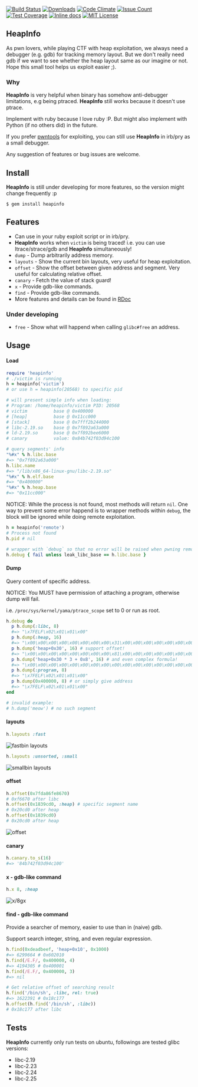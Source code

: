 [![Build Status](https://travis-ci.org/david942j/heapinfo.svg?branch=master)](https://travis-ci.org/david942j/heapinfo)
[![Downloads](http://ruby-gem-downloads-badge.herokuapp.com/heapinfo?type=total)](https://rubygems.org/gems/heapinfo)
[![Code Climate](https://codeclimate.com/github/david942j/heapinfo/badges/gpa.svg)](https://codeclimate.com/github/david942j/heapinfo)
[![Issue Count](https://codeclimate.com/github/david942j/heapinfo/badges/issue_count.svg)](https://codeclimate.com/github/david942j/heapinfo)
[![Test Coverage](https://codeclimate.com/github/david942j/heapinfo/badges/coverage.svg)](https://codeclimate.com/github/david942j/heapinfo/coverage)
[![Inline docs](https://inch-ci.org/github/david942j/heapinfo.svg?branch=master)](https://inch-ci.org/github/david942j/heapinfo)
[![MIT License](https://img.shields.io/badge/license-MIT-blue.svg)](http://choosealicense.com/licenses/mit/)

## HeapInfo
As pwn lovers, while playing CTF with heap exploitation, we always need a debugger (e.g. gdb) for tracking memory layout. But we don't really need gdb if we want to see whether the heap layout same as our imagine or not. Hope this small tool helps us exploit easier ;).

### Why
**HeapInfo** is very helpful when binary has somehow anti-debugger limitations, e.g being ptraced.
**HeapInfo** still works because it doesn't use ptrace.

Implement with ruby because I love ruby :P. But might also implement with Python (if no others did) in the future.

If you prefer [pwntools](https://github.com/Gallopsled/pwntools) for exploiting, you can still use **HeapInfo** in irb/pry as a small debugger.

Any suggestion of features or bug issues are welcome.

## Install
**HeapInfo** is still under developing for more features, so the version might change frequently :p

```
$ gem install heapinfo
```

## Features
* Can use in your ruby exploit script or in irb/pry.
* **HeapInfo** works when `victim` is being traced! i.e. you can use ltrace/strace/gdb and **HeapInfo** simultaneously!
* `dump` - Dump arbitrarily address memory.
* `layouts` - Show the current bin layouts, very useful for heap exploitation.
* `offset` - Show the offset between given address and segment. Very useful for calculating relative offset.
* `canary` - Fetch the value of stack guard!
* `x` - Provide gdb-like commands.
* `find` - Provide gdb-like commands.
* More features and details can be found in [RDoc](http://www.rubydoc.info/github/david942j/heapinfo/master/)

### Under developing
* `free` - Show what will happend when calling `glibc#free` an address.

## Usage

#### Load

```ruby
require 'heapinfo'
# ./victim is running
h = heapinfo('victim') 
# or use h = heapinfo(20568) to specific pid

# will present simple info when loading:
# Program: /home/heapinfo/victim PID: 20568
# victim          base @ 0x400000
# [heap]          base @ 0x11cc000
# [stack]         base @ 0x7fff2b244000
# libc-2.19.so    base @ 0x7f892a63a000
# ld-2.19.so      base @ 0x7f892bee6000
# canary          value: 0x84b742f03d94c100

# query segments' info
"%#x" % h.libc.base
#=> "0x7f892a63a000"
h.libc.name
#=> "/lib/x86_64-linux-gnu/libc-2.19.so"
"%#x" % h.elf.base
#=> "0x400000"
"%#x" % h.heap.base
#=> "0x11cc000"
```

NOTICE: While the process is not found, most methods will return `nil`. One way to prevent some error happend is to wrapper methods within `debug`, the block will be ignored while doing remote exploitation.

```ruby
h = heapinfo('remote')
# Process not found
h.pid # nil

# wrapper with `debug` so that no error will be raised when pwning remote service
h.debug { fail unless leak_libc_base == h.libc.base }
```

#### Dump
Query content of specific address.

NOTICE: You MUST have permission of attaching a program, otherwise dump will fail.

i.e. `/proc/sys/kernel/yama/ptrace_scope` set to 0 or run as root.

```ruby
h.debug do
  p h.dump(:libc, 8)
  #=> "\x7FELF\x02\x01\x01\x00"
  p h.dump(:heap, 16)
  #=> "\x00\x00\x00\x00\x00\x00\x00\x00\x31\x00\x00\x00\x00\x00\x00\x00"
  p h.dump('heap+0x30', 16) # support offset!
  #=> "\x00\x00\x00\x00\x00\x00\x00\x00\x81\x00\x00\x00\x00\x00\x00\x00"
  p h.dump('heap+0x30 * 3 + 0x8', 16) # and even complex formula!
  #=> "\x00\x00\x00\x00\x00\x00\x00\x00\x00\x00\x00\x00\x00\x00\x00\x00"
  p h.dump(:program, 8)
  #=> "\x7FELF\x02\x01\x01\x00"
  p h.dump(0x400000, 8) # or simply give address
  #=> "\x7FELF\x02\x01\x01\x00"
end

# invalid example:
# h.dump('meow') # no such segment
```

#### layouts
```ruby
h.layouts :fast
```
![fastbin layouts](https://github.com/david942j/heapinfo/blob/master/examples/fastbin_layouts.png?raw=true)

```ruby
h.layouts :unsorted, :small
```
![smallbin layouts](https://github.com/david942j/heapinfo/blob/master/examples/unsorted_smallbin_layouts.png?raw=true)

#### offset
```ruby
h.offset(0x7fda86fe8670)
# 0xf6670 after libc
h.offset(0x1839cd0, :heap) # specific segment name
# 0x20cd0 after heap
h.offset(0x1839cd0)
# 0x20cd0 after heap
```
![offset](https://github.com/david942j/heapinfo/blob/master/examples/offset.png?raw=true)

#### canary
```ruby
h.canary.to_s(16)
#=> '84b742f03d94c100'
```

#### x - gdb-like command
```ruby
h.x 8, :heap
```
![x/8gx](https://github.com/david942j/heapinfo/blob/master/examples/x8_heap.png?raw=true)

#### find - gdb-like command
Provide a searcher of memory, easier to use than in (naive) gdb.

Support search integer, string, and even regular expression.

```ruby
h.find(0xdeadbeef, 'heap+0x10', 0x1000)
#=> 6299664 # 0x602010
h.find(/E.F/, 0x400000, 4)
#=> 4194305 # 0x400001
h.find(/E.F/, 0x400000, 3)
#=> nil

# Get relative offset of searching result
h.find('/bin/sh', :libc, rel: true)
#=> 1622391 # 0x18c177
h.offset(h.find('/bin/sh', :libc))
# 0x18c177 after libc
```

## Tests
**HeapInfo** currently only run tests on ubuntu, followings are tested glibc versions:

* libc-2.19
* libc-2.23
* libc-2.24
* libc-2.25
